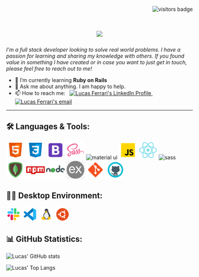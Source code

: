 <p align='right' fon><img src='https://api.visitorbadge.io/api/visitors?path=https%3A%2F%2Fgithub.com%2FLnferrari&label=visitors&countColor=%2323c63e&style=plastic' alt='visitors badge' /></p>

<h1 align="center">
  <img src="https://readme-typing-svg.herokuapp.com?font=&color=15F738&center=true&lines=Welcome+to+my+GitHub+page!+👋;I'm+Lucas+Ferrari;Full-stack+developer" />
</h1>
<!--
# [![Typing SVG]()](https://git.io/typing-svg)
<!-- [![Typing SVG](https://readme-typing-svg.herokuapp.com?font=&color=4EAE0A&width=400&height=75&lines=Welcome+to+my+GitHub+page!;I'm+Lucas+Ferrari;Full-stack+Developer)](https://git.io/typing-svg)
-->

_I'm a full stack developer looking to solve real world problems. I have a passion for learning and sharing my knowledge with others. If you found value in something I have created or in case you want to just get in touch, please feel free to reach out to me!_

<!-- - 🔭 I’m currently working on **[chat-app-but-with-3d-fun](https://github.com/chat-app-but-with-3d-fun)**
- 👯 I’m looking to collaborate on any open-source project -->
- 🌱 I’m currently learning **Ruby on Rails** 
- 💬 Ask me about anything. I am happy to help.
- 📫 How to reach me: &nbsp; <a href="https://www.linkedin.com/in/lucasferrari1/" target="_blank" >
  <img src="https://www.vectorlogo.zone/logos/linkedin/linkedin-icon.svg" alt="Lucas Ferrari's LinkedIn Profile" height="25" width="20" >
</a>&nbsp;<a href="mailto:ln.ferrari@hotmail.com" target="_blank" >
  <img src="https://www.vectorlogo.zone/logos/gmail/gmail-icon.svg" alt="Lucas Ferrari's email" height="25" width="25">
</a>  
  
---


## 🛠️ Languages & Tools:
<p>
<img style="margin: auto;" src="https://raw.githubusercontent.com/sachinverma53121/sachinverma53121/master/icons/html5.png" alt=html5 width="50" height="50"/> 
<img style="margin: auto;" src="https://raw.githubusercontent.com/sachinverma53121/sachinverma53121/master/icons/css3.png" alt=css3 width="50" height="50"/> 
<img style="margin: auto;" src="https://raw.githubusercontent.com/sachinverma53121/sachinverma53121/master/icons/bootstrap.png" alt=bootstrap width="50" height="50"/>
<img style="margin: auto;" src="https://raw.githubusercontent.com/sachinverma53121/sachinverma53121/master/icons/sass.png" alt=sass width="50" height="50"/>
<img style="margin: auto;" src="https://external-content.duckduckgo.com/iu/?u=https%3A%2F%2Fopencollective-production.s3.us-west-1.amazonaws.com%2Fada636e0-395b-11ea-8ab7-b3f0317bbc7c.png&f=1&nofb=1" alt="material ui" width="50" height="50"/>
<img style="margin: auto;" src="https://raw.githubusercontent.com/sachinverma53121/sachinverma53121/master/icons/js.png" alt=javascript width="50" height="50"/>
<img style="margin: auto;" src="https://raw.githubusercontent.com/sachinverma53121/sachinverma53121/master/icons/react.png" alt=react width="50" height="50"/>
<img style="margin: auto;" src="https://d33wubrfki0l68.cloudfront.net/0834d0215db51e91525a25acf97433051f280f2f/c30f5/img/redux.svg" alt=sass width="50" height="50"/>
<img style="margin: auto;" src="https://raw.githubusercontent.com/sachinverma53121/sachinverma53121/master/icons/mongo.png" alt=mongodb width="50" height="50"/>
<img style="margin: auto;" src="https://raw.githubusercontent.com/sachinverma53121/sachinverma53121/master/icons/npm.png" alt=npm width="50" height="50"/>
<img style="margin: auto;" src="https://raw.githubusercontent.com/sachinverma53121/sachinverma53121/master/icons/node.png" alt=nodejs width="50" height="50"/>
<img style="margin: auto;" src="https://raw.githubusercontent.com/sachinverma53121/sachinverma53121/master/icons/express.png" alt=express width="50" height="50"/>
<img style="margin: auto;" src="https://raw.githubusercontent.com/sachinverma53121/sachinverma53121/master/icons/git.png" alt=git width="50" height="50"/>
<img style="margin: auto;" src="https://raw.githubusercontent.com/sachinverma53121/sachinverma53121/master/icons/github.png" alt=github width="50" height="50"/>
</p>

  

  
## 👨‍💻 Desktop Environment:
<p>
<img style="margin: auto;" src="https://raw.githubusercontent.com/sachinverma53121/sachinverma53121/master/icons/slack.png" alt=slack width="40" height="40"/>
<img style="margin: auto;" src="https://raw.githubusercontent.com/sachinverma53121/sachinverma53121/master/icons/vsc.png" alt=vs width="40" height="40"/>
<img style="margin: auto;" src="https://raw.githubusercontent.com/sachinverma53121/sachinverma53121/master/icons/linux.png" alt=linux width="40" height="40"/>
<img style="margin: auto;" src="https://raw.githubusercontent.com/sachinverma53121/sachinverma53121/master/icons/ubuntu.png" alt=ubuntu width="40" height="40"/>
</p>
  

  
  
## 📊 GitHub Statistics:
<!-- theme=chartreuse-dark -->
![Lucas' GitHub stats](https://github-readme-stats.vercel.app/api?username=lnferrari&theme=dark&show_icons=true)

![Lucas' Top Langs](https://github-readme-stats.vercel.app/api/top-langs/?username=lnferrari&layout=compact&theme=dark)


